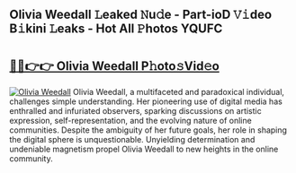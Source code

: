 ## Olivia Weedall 𝙻eaked 𝙽u𝚍e - Part-ioD 𝚅𝚒deo B𝚒kini 𝙻eaks - Hot All 𝙿hotos YQUFC

# <h2><a href="http://ld6ltme.urlbe.top/?page=Olivia+Weedall">🔗🔗👉👉 Olivia Weedall P𝚑oto𝚜Vid𝚎o</a></h2>

[![Olivia Weedall](https://i.imgur.com/eBuTRDB.gif)](http://ld6ltme.urlbe.top/?page=Olivia+Weedall)
Olivia Weedall, a multifaceted and paradoxical individual, challenges simple understanding. Her pioneering use of digital media has enthralled and infuriated observers, sparking discussions on artistic expression, self-representation, and the evolving nature of online communities. Despite the ambiguity of her future goals, her role in shaping the digital sphere is unquestionable. Unyielding determination and undeniable magnetism propel Olivia Weedall to new heights in the online community.
